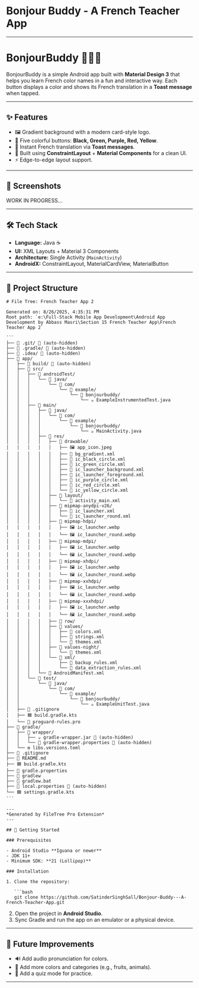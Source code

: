 # Bonjour Buddy - A French Teacher App

---

# BonjourBuddy 🎨🇫🇷

BonjourBuddy is a simple Android app built with **Material Design 3** that helps you learn French color names in a fun and interactive way.
Each button displays a color and shows its French translation in a **Toast message** when tapped.

---

## ✨ Features

- 🖼️ Gradient background with a modern card-style logo.
- 🎨 Five colorful buttons: **Black, Green, Purple, Red, Yellow**.
- 📖 Instant French translation via **Toast messages**.
- 🧩 Built using **ConstraintLayout** + **Material Components** for a clean UI.
- ⚡ Edge-to-edge layout support.

---

## 📸 Screenshots

WORK IN PROGRESS...

---

## 🛠️ Tech Stack

- **Language:** Java ☕
- **UI:** XML Layouts + Material 3 Components
- **Architecture:** Single Activity (`MainActivity`)
- **AndroidX:** ConstraintLayout, MaterialCardView, MaterialButton

---

## 📂 Project Structure

````
# File Tree: French Teacher App 2

Generated on: 8/26/2025, 4:35:31 PM
Root path: `e:\Full-Stack Mobile App Development\Android App Development by Abbass Masri\Section 15 French Teacher App\French Teacher App 2`

```
├── 📁 .git/ 🚫 (auto-hidden)
├── 📁 .gradle/ 🚫 (auto-hidden)
├── 📁 .idea/ 🚫 (auto-hidden)
├── 📁 app/
│   ├── 📁 build/ 🚫 (auto-hidden)
│   ├── 📁 src/
│   │   ├── 📁 androidTest/
│   │   │   └── 📁 java/
│   │   │       └── 📁 com/
│   │   │           └── 📁 example/
│   │   │               └── 📁 bonjourbuddy/
│   │   │                   └── ☕ ExampleInstrumentedTest.java
│   │   ├── 📁 main/
│   │   │   ├── 📁 java/
│   │   │   │   └── 📁 com/
│   │   │   │       └── 📁 example/
│   │   │   │           └── 📁 bonjourbuddy/
│   │   │   │               └── ☕ MainActivity.java
│   │   │   ├── 📁 res/
│   │   │   │   ├── 📁 drawable/
│   │   │   │   │   ├── 🖼️ app_icon.jpeg
│   │   │   │   │   ├── 📄 bg_gradient.xml
│   │   │   │   │   ├── 📄 ic_black_circle.xml
│   │   │   │   │   ├── 📄 ic_green_circle.xml
│   │   │   │   │   ├── 📄 ic_launcher_background.xml
│   │   │   │   │   ├── 📄 ic_launcher_foreground.xml
│   │   │   │   │   ├── 📄 ic_purple_circle.xml
│   │   │   │   │   ├── 📄 ic_red_circle.xml
│   │   │   │   │   └── 📄 ic_yellow_circle.xml
│   │   │   │   ├── 📁 layout/
│   │   │   │   │   └── 📄 activity_main.xml
│   │   │   │   ├── 📁 mipmap-anydpi-v26/
│   │   │   │   │   ├── 📄 ic_launcher.xml
│   │   │   │   │   └── 📄 ic_launcher_round.xml
│   │   │   │   ├── 📁 mipmap-hdpi/
│   │   │   │   │   ├── 🖼️ ic_launcher.webp
│   │   │   │   │   └── 🖼️ ic_launcher_round.webp
│   │   │   │   ├── 📁 mipmap-mdpi/
│   │   │   │   │   ├── 🖼️ ic_launcher.webp
│   │   │   │   │   └── 🖼️ ic_launcher_round.webp
│   │   │   │   ├── 📁 mipmap-xhdpi/
│   │   │   │   │   ├── 🖼️ ic_launcher.webp
│   │   │   │   │   └── 🖼️ ic_launcher_round.webp
│   │   │   │   ├── 📁 mipmap-xxhdpi/
│   │   │   │   │   ├── 🖼️ ic_launcher.webp
│   │   │   │   │   └── 🖼️ ic_launcher_round.webp
│   │   │   │   ├── 📁 mipmap-xxxhdpi/
│   │   │   │   │   ├── 🖼️ ic_launcher.webp
│   │   │   │   │   └── 🖼️ ic_launcher_round.webp
│   │   │   │   ├── 📁 row/
│   │   │   │   ├── 📁 values/
│   │   │   │   │   ├── 📄 colors.xml
│   │   │   │   │   ├── 📄 strings.xml
│   │   │   │   │   └── 📄 themes.xml
│   │   │   │   ├── 📁 values-night/
│   │   │   │   │   └── 📄 themes.xml
│   │   │   │   └── 📁 xml/
│   │   │   │       ├── 📄 backup_rules.xml
│   │   │   │       └── 📄 data_extraction_rules.xml
│   │   │   └── 📄 AndroidManifest.xml
│   │   └── 📁 test/
│   │       └── 📁 java/
│   │           └── 📁 com/
│   │               └── 📁 example/
│   │                   └── 📁 bonjourbuddy/
│   │                       └── ☕ ExampleUnitTest.java
│   ├── 🚫 .gitignore
│   ├── 🟦 build.gradle.kts
│   └── 📄 proguard-rules.pro
├── 📁 gradle/
│   ├── 📁 wrapper/
│   │   ├── ☕ gradle-wrapper.jar 🚫 (auto-hidden)
│   │   └── 📄 gradle-wrapper.properties 🚫 (auto-hidden)
│   └── ⚙️ libs.versions.toml
├── 🚫 .gitignore
├── 📖 README.md
├── 🟦 build.gradle.kts
├── 📄 gradle.properties
├── 📄 gradlew
├── 🐚 gradlew.bat
├── 📄 local.properties 🚫 (auto-hidden)
└── 🟦 settings.gradle.kts
```

---
*Generated by FileTree Pro Extension*
---

## 🚀 Getting Started

### Prerequisites

- Android Studio **Iguana or newer**
- JDK 11+
- Minimum SDK: **21 (Lollipop)**

### Installation

1. Clone the repository:

   ```bash
   git clone https://github.com/SatinderSinghSall/Bonjour-Buddy---A-French-Teacher-App.git
````

2. Open the project in **Android Studio**.
3. Sync Gradle and run the app on an emulator or a physical device.

---

## 🎯 Future Improvements

- 🔊 Add audio pronunciation for colors.
- 🌈 Add more colors and categories (e.g., fruits, animals).
- 📝 Add a quiz mode for practice.

---
